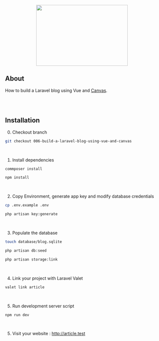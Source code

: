 <p align="center"><img src="https://raw.githubusercontent.com/capsulescodes/articles/main/capsules-articles-image.svg" width="300px" height="200px" /></p>


## About

How to build a Laravel blog using Vue and [Canvas](https://trycanvas.app/).

<br>
<br>

## Installation

0. Checkout branch

```bash
git checkout 006-build-a-laravel-blog-using-vue-and-canvas
```

<br>

1. Install dependencies

```bash
commposer install

npm install
```

<br>

2. Copy Environment, generate app key and modify database credentials

```bash
cp .env.example .env

php artisan key:generate
```

<br>

3. Populate the database

```bash
touch database/blog.sqlite

php artisan db:seed

php artisan storage:link
```

<br>

4. Link your project with Laravel Valet

```bash
valet link article
```

<br>

5. Run development server script

```bash
npm run dev
```

<br>

5. Visit your website : http://article.test
